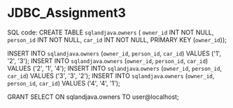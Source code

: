 # JDBC_Assignment3

SQL code:
CREATE TABLE `sqlandjava`.`owners` (
 `owner_id` INT NOT NULL,
 `person_id` INT NOT NULL,
 `car_id` INT NOT NULL,
PRIMARY KEY (`owner_id`));

INSERT INTO `sqlandjava`.`owners` (`owner_id`, `person_id`, `car_id`) VALUES ('1', '2', '3');
INSERT INTO `sqlandjava`.`owners` (`owner_id`, `person_id`, `car_id`) VALUES ('2', '1', '4');
INSERT INTO `sqlandjava`.`owners` (`owner_id`, `person_id`, `car_id`) VALUES ('3', '3', '2');
INSERT INTO `sqlandjava`.`owners` (`owner_id`, `person_id`, `car_id`) VALUES ('4', '4', '1');

GRANT SELECT ON sqlandjava.owners TO user@localhost;
